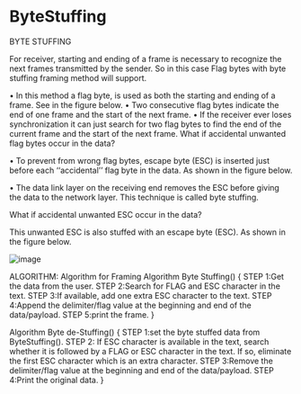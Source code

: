# ByteStuffing
BYTE STUFFING

For receiver, starting and ending of a frame is necessary to recognize the next frames transmitted by the sender.
So in this case Flag bytes with byte stuffing framing method will support.

•	In this method a flag byte, is used as both the starting and ending of a frame. See in the figure below.
•	Two consecutive flag bytes indicate the end of one frame and the start of the next frame.
•	If the receiver ever loses synchronization it can just search for two flag bytes to find the end of the current frame and the start of the next frame.
What if accidental unwanted flag bytes occur in the data?

•	To prevent from wrong flag bytes, escape byte (ESC) is inserted just before each ‘‘accidental’’ flag byte in the data. As shown in the figure below.

•	The data link layer on the receiving end removes the ESC before giving the data to the network layer. This technique is called byte stuffing.

What if accidental unwanted ESC occur in the data?

This unwanted ESC is also stuffed with an escape byte (ESC). As shown in the figure below.

![image](https://user-images.githubusercontent.com/105421035/195014955-56a7f2d8-3979-4cbd-9eba-3903c12d50eb.png)

ALGORITHM:
Algorithm for Framing
Algorithm Byte Stuffing()
{
STEP 1:Get the data from the user.
STEP 2:Search for FLAG and ESC character in the text.
STEP 3:If available, add one extra ESC character to the text.
STEP 4:Append the delimiter/flag value at the beginning and end of the data/payload.
STEP 5:print the frame.
}

Algorithm Byte de-Stuffing()
{
STEP 1:set the byte stuffed data from ByteStuffing().
STEP 2: If ESC character is available in the text, search whether it is followed by a FLAG or ESC character in the text. If so, eliminate the first ESC character which is an extra character.
STEP 3:Remove the delimiter/flag value at the beginning and end of the data/payload.
STEP 4:Print the original data.
}


